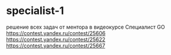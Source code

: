 # specialist-1

решение всех задач от ментора в видеокурсе Специалист GO 
https://contest.yandex.ru/contest/25606
https://contest.yandex.ru/contest/25622
https://contest.yandex.ru/contest/25667